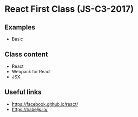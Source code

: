 # React First Class (JS-C3-2017)

## Examples

- Basic


## Class content

- React
- Webpack for React
- JSX


## Useful links

- https://facebook.github.io/react/
- https://babeljs.io/
